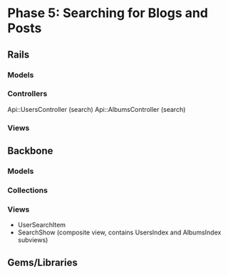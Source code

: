 # Phase 5: Searching for Blogs and Posts

## Rails
### Models

### Controllers
Api::UsersController (search)
Api::AlbumsController (search)

### Views

## Backbone
### Models

### Collections

### Views
* UserSearchItem
* SearchShow (composite view, contains UsersIndex and AlbumsIndex subviews)

## Gems/Libraries
